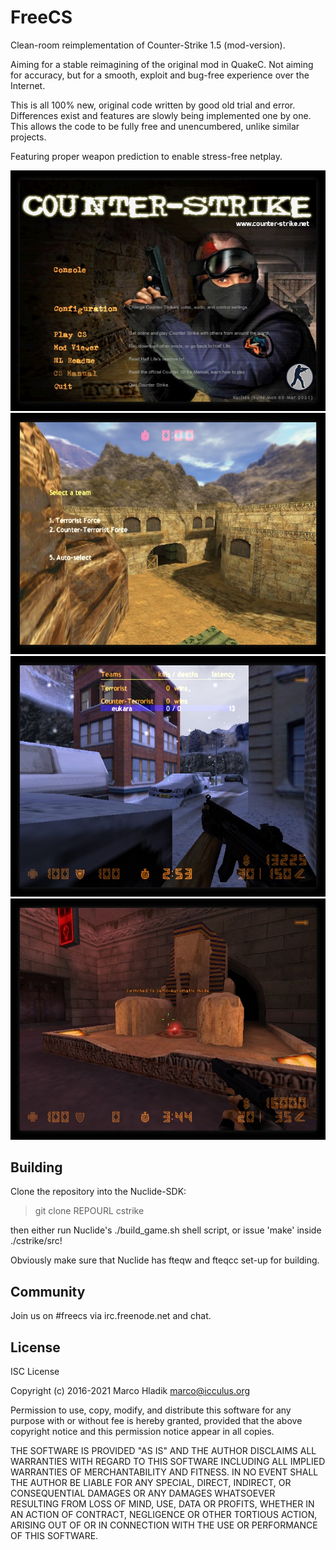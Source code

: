 # FreeCS
Clean-room reimplementation of Counter-Strike 1.5 (mod-version).

Aiming for a stable reimagining of the original mod in QuakeC.
Not aiming for accuracy, but for a smooth, exploit and bug-free
experience over the Internet.

This is all 100% new, original code written by good old trial and error.
Differences exist and features are slowly being implemented one by one.
This allows the code to be fully free and unencumbered, unlike similar projects.

Featuring proper weapon prediction to enable stress-free netplay.

![Preview 1](img/preview1.jpg)
![Preview 2](img/preview2.jpg)
![Preview 3](img/preview3.jpg)
![Preview 4](img/preview4.jpg)

## Building
Clone the repository into the Nuclide-SDK:

> git clone REPOURL cstrike

then either run Nuclide's ./build_game.sh shell script, or issue 'make' inside
./cstrike/src!

Obviously make sure that Nuclide has fteqw and fteqcc set-up for building.

## Community
Join us on #freecs via irc.freenode.net and chat.

## License
ISC License

Copyright (c) 2016-2021 Marco Hladik <marco@icculus.org>

Permission to use, copy, modify, and distribute this software for any
purpose with or without fee is hereby granted, provided that the above
copyright notice and this permission notice appear in all copies.

THE SOFTWARE IS PROVIDED "AS IS" AND THE AUTHOR DISCLAIMS ALL WARRANTIES
WITH REGARD TO THIS SOFTWARE INCLUDING ALL IMPLIED WARRANTIES OF
MERCHANTABILITY AND FITNESS. IN NO EVENT SHALL THE AUTHOR BE LIABLE FOR
ANY SPECIAL, DIRECT, INDIRECT, OR CONSEQUENTIAL DAMAGES OR ANY DAMAGES
WHATSOEVER RESULTING FROM LOSS OF MIND, USE, DATA OR PROFITS, WHETHER
IN AN ACTION OF CONTRACT, NEGLIGENCE OR OTHER TORTIOUS ACTION, ARISING
OUT OF OR IN CONNECTION WITH THE USE OR PERFORMANCE OF THIS SOFTWARE.
 
